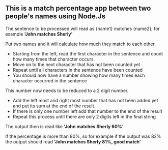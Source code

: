 ## This is a match percentage app between two people's names using Node.Js ##

The sentence to be processed will read as {name1} matches {name2}, for example **'John matches Sherly'** 

Put two names and it will calculate how much they match to each other 

  -	Starting from the left, read the first character in the sentence and count how many times that character occurs. 
  -	Move on to the next character that has not been counted yet
  -	Repeat until all characters in the sentence have been counted
  -	You should now have a number showing how many times each character occurred in the sentence

This number now needs to be reduced to a 2 digit number.
  -	Add the left most and right most number that has not been added yet and put its sum at the end of the result.
  -	If there is only one number left add that number to the end of the result
  -	Repeat this process until there are only 2 digits left in the final string

The output then is read like **'John matches Sherly 60%'**

If the percentage is more than 80%, so for example if the output was 82% the output should read
**'John matches Sherly 81%, good match'**

